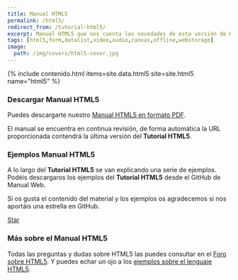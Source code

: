 ```yaml
---
title: Manual HTML5
permalink: /html5/
redirect_from: /tutorial-html5/
excerpt: Manual HTML5 que nos cuenta las novedades de esta versión de HTML, desde los elementos semáticos, nuevos elementos formularios, audio y vídeo hasta las nuevas WebAPI.
tags: [html5,form,datalist,video,audio,canvas,offline,webstorage]
image:
  path: /img/covers/html5-cover.jpg
---
```


{% include contenido.html items=site.data.html5 site=site.html5 name="html5" %}


### Descargar Manual HTML5

Puedes descargarte nuestro [Manual HTML5 en formato PDF][PDFHTML5].

El manual se encuentra en continua revisión, de forma automática la URL proporcionada contendrá la última versión del **Tutorial HTML5**.

### Ejemplos Manual HTML5

A lo largo del **Tutorial HTML5** se van explicando una serie de ejemplos. Podéis descargaros los ejemplos del **Tutorial HTML5** desde el GitHub de Manual Web.

Si os gusta el contenido del material y los ejemplos os agradecemos si nos aportáis una estrella en GitHub.

<a class="github-button" href="https://github.com/manualweb/manualweb" data-icon="octicon-star" data-style="mega" aria-label="Star manualweb/manualweb on GitHub">Star</a>

### Más sobre el Manual HTML5

Todas las preguntas y dudas sobre HTML5 las puedes consultar en el [Foro sobre HTML5][ForoHTML5]. Y puedes echar un ojo a los [ejemplos sobre el lenguaje HTML5][EjemplosHTML5].

<script id="github-bjs" src="https://buttons.github.io/buttons.js" async="" defer="defer"></script>

[PDFHTML5]: https://gitprint.com/victorcuervo/manualweb/blob/master/html5/pdf/tutorial-html5-pdf.md
[ForoHTML5]: http://dudasprogramacion.com/html/html5
[EjemplosHTML5]: http://lineadecodigo.com/categoria/html5/
